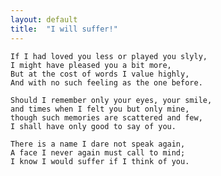 ```yaml
---
layout: default
title:  "I will suffer!"
---
```


    If I had loved you less or played you slyly,
    I might have pleased you a bit more,
    But at the cost of words I value highly,
    And with no such feeling as the one before.

    Should I remember only your eyes, your smile,
    and times when I felt you but only mine,
    though such memories are scattered and few,
    I shall have only good to say of you.

    There is a name I dare not speak again,
    A face I never again must call to mind;
    I know I would suffer if I think of you.
